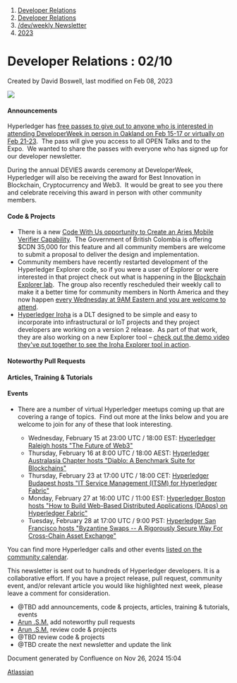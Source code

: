 1. [Developer Relations](index.html)
2. [Developer Relations](Developer-Relations_17170434.html)
3. [/dev/weekly Newsletter](17170445.html)
4. [2023](2023_17171809.html)

# Developer Relations : 02/10

Created by David Boswell, last modified on Feb 08, 2023

![](attachments/17170434/17171308.png?height=169)

#### Announcements

Hyperledger has [free passes to give out to anyone who is interested in attending DeveloperWeek in person in Oakland on Feb 15-17 or virtually on Feb 21-23](https://bit.ly/3DxFJLK).  The pass will give you access to all OPEN Talks and to the Expo.  We wanted to share the passes with everyone who has signed up for our developer newsletter.

During the annual DEVIES awards ceremony at DeveloperWeek, Hyperledger will also be receiving the award for Best Innovation in Blockchain, Cryptocurrency and Web3.  It would be great to see you there and celebrate receiving this award in person with other community members.

#### Code &amp; Projects

- There is a new [Code With Us opportunity to Create an Aries Mobile Verifier Capability](https://marketplace.digital.gov.bc.ca/opportunities/code-with-us/1b4e02e9-8a2e-4970-9f12-fb2f0a827ea1).  The Government of British Colombia is offering $CDN 35,000 for this feature and all community members are welcome to submit a proposal to deliver the design and implementation.
- Community members have recently restarted development of the Hyperledger Explorer code, so if you were a user of Explorer or were interested in that project check out what is happening in the [Blockchain Explorer lab](https://github.com/hyperledger-labs/blockchain-explorer).  The group also recently rescheduled their weekly call to make it a better time for community members in North America and they now happen [every Wednesday at 9AM Eastern and you are welcome to attend](https://lists.hyperledger.org/g/labs/calendar).
- [Hyperledger Iroha](https://github.com/hyperledger/iroha) is a DLT designed to be simple and easy to incorporate into infrastructural or IoT projects and they project developers are working on a version 2 release.  As part of that work, they are also working on a new Explorer tool – [check out the demo video they've put together to see the Iroha Explorer tool in action](https://youtu.be/aze3jwW6d-U).

#### Noteworthy Pull Requests

#### Articles, Training &amp; Tutorials

#### Events

- There are a number of virtual Hyperledger meetups coming up that are covering a range of topics.  Find out more at the links below and you are welcome to join for any of these that look interesting.
  
  - Wednesday, February 15 at 23:00 UTC / 18:00 EST: [Hyperledger Raleigh hosts "The Future of Web3"](https://www.meetup.com/hyperledger-nyc/events/291182090/)
  - Thursday, February 16 at 8:00 UTC / 18:00 AEST: [Hyperledger Australasia Chapter hosts "Diablo: A Benchmark Suite for Blockchains"](https://www.meetup.com/hyperledger-sydney/events/291058261/)
  - Thursday, February 23 at 17:00 UTC / 18:00 CET: [Hyperledger Budapest hosts "IT Service Management (ITSM) for Hyperledger Fabric"](https://www.meetup.com/hyperledger-budapest/events/290739722/)
  - Monday, February 27 at 16:00 UTC / 11:00 EST: [Hyperledger Boston hosts "How to Build Web-Based Distributed Applications (DApps) on Hyperledger Fabric"](https://www.meetup.com/hyperledger-boston/events/290167331/)
  - Tuesday, February 28 at 17:00 UTC / 9:00 PST: [Hyperledger San Francisco hosts "Byzantine Swaps -- A Rigorously Secure Way For Cross-Chain Asset Exchange"](https://www.meetup.com/hyperledger-sf/events/291147819/)

You can find more Hyperledger calls and other events [listed on the community calendar](https://lf-hyperledger.atlassian.net/wiki/display/HYP/Calendar+of+Public+Meetings).

This newsletter is sent out to hundreds of Hyperledger developers. It is a collaborative effort. If you have a project release, pull request, community event, and/or relevant article you would like highlighted next week, please leave a comment for consideration.

- @TBD add announcements, code &amp; projects, articles, training &amp; tutorials, events
- [Arun .S.M.](https://lf-hyperledger.atlassian.net/wiki/people/621a0e5097d313006ba7386a?ref=confluence) add noteworthy pull requests
- [Arun .S.M.](https://lf-hyperledger.atlassian.net/wiki/people/621a0e5097d313006ba7386a?ref=confluence) review code &amp; projects
- @TBD review code &amp; projects
- @TBD create the next newsletter and update the link

Document generated by Confluence on Nov 26, 2024 15:04

[Atlassian](http://www.atlassian.com/)

